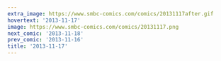 ```yaml
---
extra_image: https://www.smbc-comics.com/comics/20131117after.gif
hovertext: '2013-11-17'
image: https://www.smbc-comics.com/comics/20131117.png
next_comic: '2013-11-18'
prev_comic: '2013-11-16'
title: '2013-11-17'
---
```


